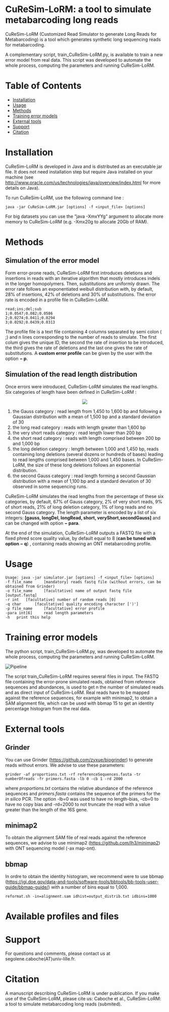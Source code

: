 # CuReSim-LoRM: a tool to simulate metabarcoding long reads

CuReSim-LoRM (Customized Read Simulator to generate Long Reads for Metabarcoding) is a tool which generates
synthetic long sequencing reads for metabarcoding. 

A complementary script, train_CuReSim-LoRM.py, is available to train a new error model from real data.
This script was developed to automate the whole process, computing the parameters and running CuReSim-LoRM.

# Table of Contents
* [Installation](#Installation)
* [Usage](#Usage)
* [Methods](#Methods)
* [Training error models](#Learning-error-models)
* [External tools](#External-tools)
* [Support](#support)
* [Citation](#citation)

# Installation

CuReSim-LoRM is developed in Java and is distributed as an
executable jar file. It does not need installation step but require Java installed on your machine
(see http://www.oracle.com/us/technologies/java/overview/index.html for more details on Java).

To run CuReSim-LoRM, use the following command line :

```java -jar CuReSim-LoRM.jar [options] -f <input_file> [options]```

For big datasets you can use the ”java -XmxYYg” argument to allocate more memory to CuReSim-LoRM (e.g. -Xmx20g to
allocate 20Gb of RAM).

# Methods 
## Simulation of the error model
Form error-prone reads, CuReSim-LoRM first introduces deletions and insertions in reads with an iterative algorithm
that mostly introduces indels in the longer homopolymers. Then, substitutions are uniformly drawn. The error
rate follows an exponentiated weibull distribution with, by default, 28% of insertions, 42% of deletions and 30% of
substitutions.
The error rate is encoded in a profile file in CuReSim-LoRM.

```
read;ins;del;sub
1;0.0547;0.082;0.0586
2;0.0274;0.0411;0.0294
3;0.0292;0.0439;0.0313
```

The profile file is a text file containing 4 columns separated by semi colon ( ;) and n lines corresponding to the
number of reads to simulate. The first colum gives the unique ID, the second the rate of insertion to be introduced,
the third gives the rate of deletions and the last one gives the rate of substitutions. 
A **custom error profile** can be given by the user with the option **− p**.

## Simulation of the read length distribution
Once errors were introduced, CuReSim-LoRM simulates the read lengths. Six categories of length have been defined
in CuReSim-LoRM :


<p align="center">
  <img  src="docs/size.png">
</p>


1. the Gauss category : read length from 1,450 to 1,600 bp and following a Gaussian distribution with a mean of
1,500 bp and a standard deviation of 30
2. the long read category : reads with length greater than 1,600 bp
3. the very short reads category : read length lower than 200 bp
4. the short read category : reads with length comprised between 200 bp and 1,000 bp
5. the long deletion category : length between 1,000 and 1,450 bp, reads containing long deletions (several dozens or hundreds of
bases) leading to read lengths comprised between 1,000 and 1,450 bases. In CuReSim-LoRM, the size of these
long deletions follows an exponential distribution.
6. the second Gauss category : read length forming a second Gaussian distribution with a mean of 1,100 bp and
a standard deviation of 30 observed in some sequencing runs.


CuReSim-LoRM simulates the read lengths from the percentage of these six categories, by default, 67% of Gauss
category, 2% of very short reads, 9% of short reads, 21% of long deletion category, 1% of long reads and no second
Gauss category. The length parameter is encoded by a list of six integers:
**[gauss, longDel, longRead, short, veryShort,secondGauss]** and can be changed with option **− para**.


At the end of the simulation, CuReSim-LoRM outputs a FASTQ file with a fixed phred score quality value, by
default equal to 8 (**can be tuned with option − q**) , containing reads showing an ONT metabarcoding profile.

# Usage
```
Usage: java -jar simulator.jar [options] -f <input_file> [options]
-f file_name 	 [mandatory] reads fastq file (without errors, can be obtained from Grinder)
-o file_name 	 [facultative] name of output fastq file [output.fastq]
-r int 	 [facultative] number of random reads [0]
-q char 	 [facultative] quality encoding character [')']
-p file_name 	 [facultative] error profile
-para int[6] 	 read length parameters
-h 	 print this help
```


# Training error models
The python script, train_CuReSim-LoRM.py, was developed to automate the whole process, computing the parameters and running CuReSim-LoRM.

![Pipeline](docs/figure1_ter.png)

The script train_CuReSim-LoRM requires several files in input. 
The FASTQ file containing the error-prone simulated reads, obtained from reference sequences and abundances, is used to get n the number of simulated reads and as direct input of CuReSim-LoRM. Real reads have to be mapped against the reference sequences, for example with minimap2, to obtain a SAM alignment file, which can be used with bbmap 15 to get an identity percentage histogram from the real data. 

# External tools
## Grinder

You can use Grinder (https://github.com/zyxue/biogrinder) to generate reads without errors.
We advise to use these parameters:

```grinder -af proportions.txt -rf referenceSequences.fasta -tr numberOfreads -fr primers.fasta -lb 0 -cb 1 -rd 2000```

where *proportions.txt* contains the relative abundance of the reference sequences and *primers.fasta*  contains the sequence of the primers for the *in silico* PCR.
The option -lb=0 was used to have no length-bias, -cb=0 to have no copy bias and -rd=2000 to not truncate the read with a value greater than the length of the 16S gene.

## minimap2

To obtain the alignment SAM file of real reads against the reference sequences, we advise to use minimap2 (https://github.com/lh3/minimap2) 
with ONT sequencing model (-ax map-ont).

## bbmap

In ordre to obtain the identity histogram, we recommend were to use bbmap (https://jgi.doe.gov/data-and-tools/software-tools/bbtools/bb-tools-user-guide/bbmap-guide/) with a number of bins equal to 1,000. 
```
reformat.sh -in=alignment.sam idhist=output_distrib.txt idbins=1000
```

# Available profiles and files



# Support
For questions and comments, please contact us at segolene.caboche(AT)univ-lille.fr.

# Citation

A manuscript describing CuReSim-LoRM is under publication. If you make use of the CuReSim-LoRM, please cite us: Caboche et al., CuReSim-LoRM: a tool to simulate metabarcoding long reads (submited).
